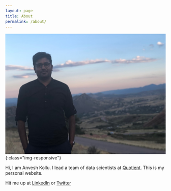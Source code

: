 ```yaml
---
layout: page
title: About
permalink: /about/
---
```


![image](assets/anvesh.jpg){:class="img-responsive"}

Hi, I am Anvesh Kollu. I lead a team of data scientists at [Quotient](https://quotient.com). This is my personal website.


Hit me up at [LinkedIn](https://linkedin.com/in/kanvesh) or [Twitter](https://twitter.com/decentgrad)
